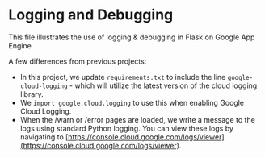 # Logging and Debugging

This file illustrates the use of logging & debugging in Flask on Google App Engine.

A few differences from previous projects:

* In this project, we update ```requirements.txt``` to include the line ```google-cloud-logging``` - which will utilize the latest version of the cloud logging library.
* We ```import google.cloud.logging``` to use this when enabling Google Cloud Logging.
* When the /warn or /error pages are loaded, we write a message to the logs using standard Python logging. You can view these logs by navigating to [https://console.cloud.google.com/logs/viewer](https://console.cloud.google.com/logs/viewer).
